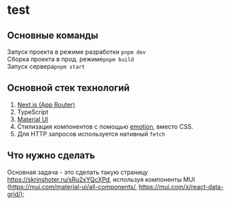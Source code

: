 # test

## Основные команды

Запуск проекта в режиме разработки `pnpm dev`  
Сборка проекта в прод. режиме`pnpm build`  
Запуск сервера`pnpm start`

## Основной стек технологий

1) [Next.js (App Router)](https://nextjs.org/docs)
2) TypeScript
3) [Material UI](https://mui.com/material-ui/getting-started/)
4) Стилизация компонентов с помощью [emotion](https://emotion.sh/docs/introduction), вместо CSS.
5) Для HTTP запросов используется нативный `fetch`


## Что нужно сделать

Основная задача - это сделать такую страницу https://skrinshoter.ru/sRu2xYQcXPd, используя компоненты MUI (https://mui.com/material-ui/all-components/, https://mui.com/x/react-data-grid/);
